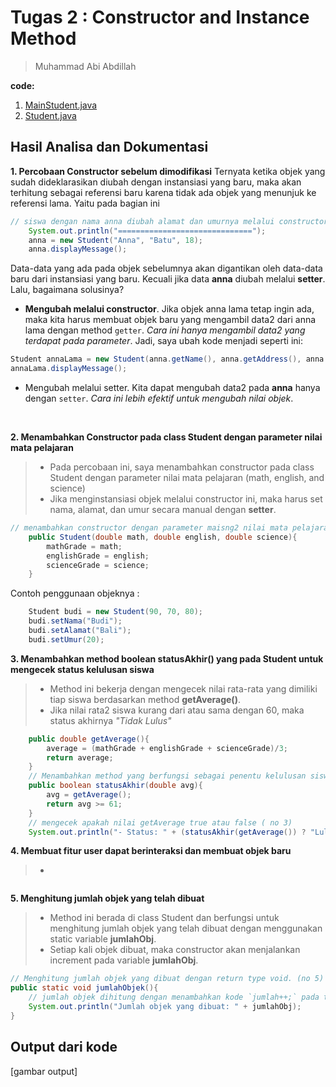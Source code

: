 # Tugas 2 : Constructor and Instance Method
> Muhammad Abi Abdillah

**code:**
1. [MainStudent.java](./MainStudent.java)
2. [Student.java](./Student.java)


## Hasil Analisa dan Dokumentasi
**1. Percobaan Constructor sebelum dimodifikasi**
Ternyata ketika objek yang sudah dideklarasikan diubah dengan instansiasi yang baru, maka akan terhitung sebagai referensi baru karena tidak ada objek yang menunjuk ke referensi lama. Yaitu pada bagian ini
```java
// siswa dengan nama anna diubah alamat dan umurnya melalui constructor
    System.out.println("==============================");
    anna = new Student("Anna", "Batu", 18);
    anna.displayMessage();
```
Data-data yang ada pada objek sebelumnya akan digantikan oleh data-data baru dari instansiasi yang baru. Kecuali jika data **anna** diubah melalui **setter**. Lalu, bagaimana solusinya?

- **Mengubah melalui constructor**. Jika objek anna lama tetap ingin ada, maka kita harus membuat objek baru yang mengambil data2 dari anna lama dengan method `getter`. _Cara ini hanya mengambil data2 yang terdapat pada parameter_. Jadi, saya ubah kode menjadi seperti ini:
```java
Student annaLama = new Student(anna.getName(), anna.getAddress(), anna.getAge());
annaLama.displayMessage();
```

- Mengubah melalui setter. Kita dapat mengubah data2 pada **anna** hanya dengan `setter`. _Cara ini lebih efektif untuk mengubah nilai objek_.

</br>

**2. Menambahkan Constructor pada class Student dengan parameter nilai mata pelajaran**
> - Pada percobaan ini, saya menambahkan constructor pada class Student dengan parameter nilai mata pelajaran (math, english, and science)
> - Jika menginstansiasi objek melalui constructor ini, maka harus set nama, alamat, dan umur secara manual dengan **setter**.
```java
// menambahkan constructor dengan parameter maisng2 nilai mata pelajaran (no 2)
    public Student(double math, double english, double science){
        mathGrade = math;
        englishGrade = english;
        scienceGrade = science;
    }
```
Contoh penggunaan objeknya :
```java
    Student budi = new Student(90, 70, 80);
    budi.setNama("Budi");
    budi.setAlamat("Bali");
    budi.setUmur(20);
```

**3. Menambahkan method boolean statusAkhir() yang pada Student untuk mengecek status kelulusan siswa**
> - Method ini bekerja dengan mengecek nilai rata-rata yang dimiliki tiap siswa berdasarkan method **getAverage()**.
> - Jika nilai rata2 siswa kurang dari atau sama dengan 60, maka status akhirnya _"Tidak Lulus"_
```java
    public double getAverage(){
        average = (mathGrade + englishGrade + scienceGrade)/3;
        return average;
    }
    // Menambahkan method yang berfungsi sebagai penentu kelulusan siswa berdasarkan average
    public boolean statusAkhir(double avg){
        avg = getAverage();
        return avg >= 61;
    }
    // mengecek apakah nilai getAverage true atau false ( no 3)
    System.out.println("- Status: " + (statusAkhir(getAverage()) ? "Lulus" : "Tidak Lulus")); 

```

**4. Membuat fitur user dapat berinteraksi dan membuat objek baru**
> - 

```java
```

**5. Menghitung jumlah objek yang telah dibuat**
> - Method ini berada di class Student dan berfungsi untuk menghitung jumlah objek yang telah dibuat dengan menggunakan static variable **jumlahObj**.
> - Setiap kali objek dibuat, maka constructor akan menjalankan increment pada variable **jumlahObj**.
```java
// Menghitung jumlah objek yang dibuat dengan return type void. (no 5)
public static void jumlahObjek(){
    // jumlah objek dihitung dengan menambahkan kode `jumlah++;` pada tiap constructor
    System.out.println("Jumlah objek yang dibuat: " + jumlahObj);
}
```

## Output dari kode
[gambar output]